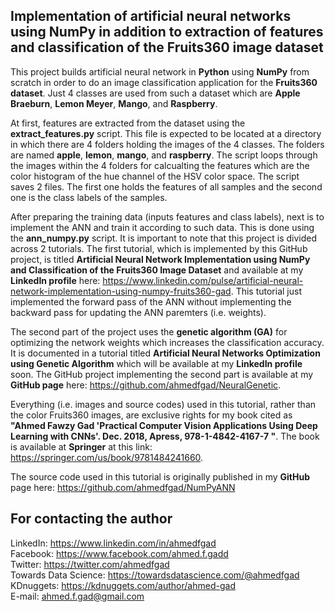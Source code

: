## Implementation of artificial neural networks using NumPy in addition to extraction of features and classification of the Fruits360 image dataset

This project builds artificial neural network in **Python** using **NumPy** from scratch in order to do an image classification application for the **Fruits360 dataset**. Just 4 classes are used from such a dataset which are **Apple Braeburn**, **Lemon Meyer**, **Mango**, and **Raspberry**.

At first, features are extracted from the dataset using the **extract_features.py** script. This file is expected to be located at a directory in which there are 4 folders holding the images of the 4 classes. The folders are named **apple**, **lemon**, **mango**, and **raspberry**. The script loops through the images within the 4 folders for calcualting the features which are the color histogram of the hue channel of the HSV color space. The script saves 2 files. The first one holds the features of all samples and the second one is the class labels of the samples.

After preparing the training data (inputs features and class labels), next is to implement the ANN and train it according to such data. This is done using the **ann_numpy.py** script. It is important to note that this project is divided across 2 tutorials. The first tutorial, which is implemented by this GitHub project, is titled **Artificial Neural Network Implementation using NumPy and Classification of the Fruits360 Image Dataset** and available at my **LinkedIn profile** here: https://www.linkedin.com/pulse/artificial-neural-network-implementation-using-numpy-fruits360-gad. This tutorial just implemented the forward pass of the ANN without implementing the backward pass for updating the ANN paremters (i.e. weights). 

The second part of the project uses the **genetic algorithm (GA)** for optimizing the network weights which increases the classification accuracy. It is documented in a tutorial titled **Artificial Neural Networks Optimization using Genetic Algorithm** which will be available at my **LinkedIn profile** soon. The GitHub project implementing the second part is available at my **GitHub page** here: https://github.com/ahmedfgad/NeuralGenetic.

Everything (i.e. images and source codes) used in this tutorial, rather than the color Fruits360 images, are exclusive rights for my book cited as **"Ahmed Fawzy Gad 'Practical Computer Vision Applications Using Deep Learning with CNNs'. Dec. 2018, Apress, 978-1-4842-4167-7 "**. The book is available at **Springer** at this link: https://springer.com/us/book/9781484241660.

The source code used in this tutorial is originally published in my **GitHub** page here: https://github.com/ahmedfgad/NumPyANN

## For contacting the author  
LinkedIn: https://www.linkedin.com/in/ahmedfgad  
Facebook: https://www.facebook.com/ahmed.f.gadd  
Twitter: https://twitter.com/ahmedfgad  
Towards Data Science: https://towardsdatascience.com/@ahmedfgad   
KDnuggets: https://kdnuggets.com/author/ahmed-gad   
E-mail: ahmed.f.gad@gmail.com
